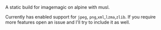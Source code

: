 A static build for imagemagic on alpine with musl.

Currently has enabled support for `jpeg`, `png`,`xml`,`lzma`,`zlib`. If you
require more features open an issue and I'll try to include it as well.
